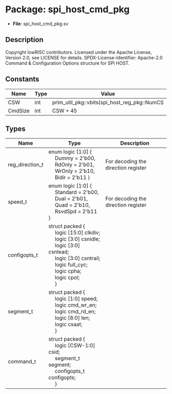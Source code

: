 # Package: spi_host_cmd_pkg

- **File**: spi_host_cmd_pkg.sv
## Description

Copyright lowRISC contributors.
 Licensed under the Apache License, Version 2.0, see LICENSE for details.
 SPDX-License-Identifier: Apache-2.0
 Command & Configuration Options structure for SPI HOST.
 

## Constants

| Name    | Type | Value                                        | Description |
| ------- | ---- | -------------------------------------------- | ----------- |
| CSW     | int  | prim_util_pkg::vbits(spi_host_reg_pkg::NumCS |             |
| CmdSize | int  | CSW + 45                                     |             |
## Types

| Name            | Type                                                                                                                                                                                                                                                                                                                                                                                                                                                                                                 | Description                          |
| --------------- | ---------------------------------------------------------------------------------------------------------------------------------------------------------------------------------------------------------------------------------------------------------------------------------------------------------------------------------------------------------------------------------------------------------------------------------------------------------------------------------------------------- | ------------------------------------ |
| reg_direction_t | enum logic [1:0] {<br><span style="padding-left:20px">      Dummy  = 2'b00,<br><span style="padding-left:20px">      RdOnly = 2'b01,<br><span style="padding-left:20px">      WrOnly = 2'b10,<br><span style="padding-left:20px">      Bidir  = 2'b11    }                                                                                                                                                                                                                                           | For decoding the direction register  |
| speed_t         | enum logic [1:0] {<br><span style="padding-left:20px">      Standard = 2'b00,<br><span style="padding-left:20px">      Dual     = 2'b01,<br><span style="padding-left:20px">      Quad     = 2'b10,<br><span style="padding-left:20px">      RsvdSpd  = 2'b11    }                                                                                                                                                                                                                                   | For decoding the direction register  |
| configopts_t    | struct packed {<br><span style="padding-left:20px">     logic [15:0] clkdiv;<br><span style="padding-left:20px">     logic [3:0]  csnidle;<br><span style="padding-left:20px">     logic [3:0]  csnlead;<br><span style="padding-left:20px">     logic [3:0]  csntrail;<br><span style="padding-left:20px">     logic        full_cyc;<br><span style="padding-left:20px">     logic        cpha;<br><span style="padding-left:20px">     logic        cpol;<br><span style="padding-left:20px">   } |                                      |
| segment_t       | struct packed {<br><span style="padding-left:20px">     logic [1:0] speed;<br><span style="padding-left:20px">     logic       cmd_wr_en;<br><span style="padding-left:20px">     logic       cmd_rd_en;<br><span style="padding-left:20px">     logic [8:0] len;<br><span style="padding-left:20px">     logic       csaat;<br><span style="padding-left:20px">   }                                                                                                                                 |                                      |
| command_t       | struct packed {<br><span style="padding-left:20px">     logic [CSW-1:0] csid;<br><span style="padding-left:20px">     segment_t segment;<br><span style="padding-left:20px">     configopts_t configopts;<br><span style="padding-left:20px">   }                                                                                                                                                                                                                                                    |                                      |
